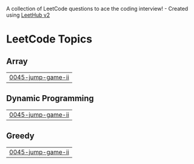 A collection of LeetCode questions to ace the coding interview! - Created using [LeetHub v2](https://github.com/arunbhardwaj/LeetHub-2.0)
<!---LeetCode Topics Start-->
# LeetCode Topics
## Array
|  |
| ------- |
| [0045-jump-game-ii](https://github.com/justlikesh/python_algorithm/tree/master/0045-jump-game-ii) |
## Dynamic Programming
|  |
| ------- |
| [0045-jump-game-ii](https://github.com/justlikesh/python_algorithm/tree/master/0045-jump-game-ii) |
## Greedy
|  |
| ------- |
| [0045-jump-game-ii](https://github.com/justlikesh/python_algorithm/tree/master/0045-jump-game-ii) |
<!---LeetCode Topics End-->